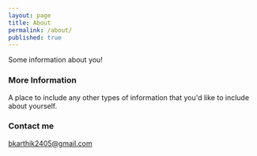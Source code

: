```yaml
---
layout: page
title: About
permalink: /about/
published: true
---
```


Some information about you!

### More Information

A place to include any other types of information that you'd like to include about yourself.

### Contact me

[bkarthik2405@gmail.com](mailto:bkarthik2405@gmail.com)
